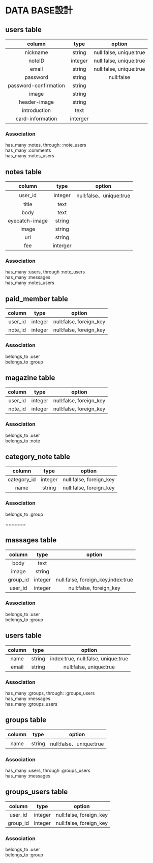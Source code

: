 
# DATA BASE設計

## users table
|column  |type   |option |
|:------:|:-----:|:-----:|
|nickname|string |null:false, unique:true|
|noteID  |integer|null:false, unique:true|
|email   |string |null:false, unique:true|
|password|string |null:false|
|password-confirmation|string ||
|image  |string ||
|header-image|string ||
|introduction|text ||
|card-information|interger ||

### Association
has_many :notes, through: :note_users  
has_many :comments  
has_many :notes_users  

## notes table
|column  |type   |option |
|:------:|:-----:|:-----:|
|user_id |integer|null:false、unique:true|
|title   |text   ||
|body    |text   ||
|eyecatch-image|string||
|image   |string||
|url     |string||
|fee     |interger||


### Association
has_many :users, through :note_users  
has_many :messages  
has_many :notes_users  

## paid_member table
|column  |type   |option |
|:------:|:-----:|:-----:|
|user_id |integer|null:false, foreign_key|
|note_id |integer|null:false, foreign_key|

### Association
belongs_to :user  
belongs_to :group  


## magazine table
|column  |type   |option |
|:------:|:-----:|:-----:|
|user_id |integer|null:false, foreign_key|
|note_id|integer|null:false, foreign_key|

### Association
belongs_to :user  
belongs_to :note  

## category_note table
|column  |type   |option |
|:------:|:-----:|:-----:|
|category_id|integer|null:false, foreign_key|
|name    |string |null:false, foreign_key|

### Association
belongs_to :group  

=======
## massages table
|column  |type   |option |
|:------:|:-----:|:-----:|
|body    |text   |       |
|image   |string |       |
|group_id|integer|null:false, foreign_key,index:true|
|user_id |integer|null:false, foreign_key|

### Association
belongs_to :user  
belongs_to :group  

## users table
|column  |type   |option |
|:------:|:-----:|:-----:|
|name    |string |index:true, null:false, unique:true|
|email   |string |null:false, unique:true|

### Association
has_many :groups, through: :groups_users  
has_many :messages  
has_many :groups_users  

## groups table
|column  |type   |option |
|:------:|:-----:|:-----:|
|name    |string |null:false、unique:true|

### Association
has_many :users, through :groups_users  
has_many :messages  

## groups_users table
|column  |type   |option |
|:------:|:-----:|:-----:|
|user_id |integer|null:false, foreign_key|
|group_id|integer|null:false, foreign_key|

### Association
belongs_to :user  
belongs_to :group  
